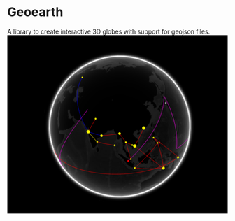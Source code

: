 # Geoearth

A library to create interactive 3D globes with support for geojson files.
![Screenshot](/assets/screenshot_01.png)
